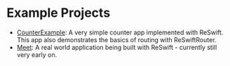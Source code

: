 # Example Projects

- [CounterExample](https://github.com/ReSwift/CounterExample-Navigation-TimeTravel): A very simple counter app implemented with ReSwift. This app also demonstrates the basics of routing with ReSwiftRouter.
- [Meet](https://github.com/Ben-G/Meet): A real world application being built with ReSwift - currently still very early on.
